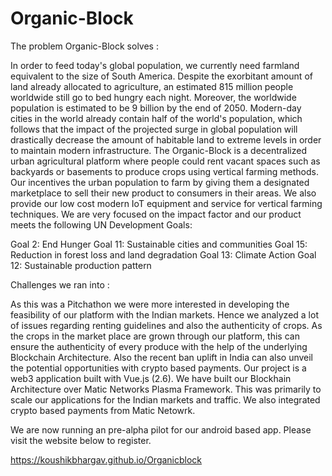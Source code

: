 # Organic-Block

The problem Organic-Block solves :

In order to feed today's global population, we currently need farmland equivalent to the size of South America. Despite the exorbitant amount of land already allocated to agriculture, an estimated 815 million people worldwide still go to bed hungry each night. Moreover, the worldwide population is estimated to be 9 billion by the end of 2050. Modern-day cities in the world already contain half of the world's population, which follows that the impact of the projected surge in global population will drastically decrease the amount of habitable land to extreme levels in order to maintain modern infrastructure.
The Organic-Block is a decentralized urban agricultural platform where people could rent vacant spaces such as backyards or basements to produce crops using vertical farming methods. Our incentives the urban population to farm by giving them a designated marketplace to sell their new product to consumers in their areas. We also provide our low cost modern IoT equipment and service for vertical farming techniques. We are very focused on the impact factor and our product meets the following UN Development Goals:

Goal 2: End Hunger Goal 11: Sustainable cities and communities Goal 15: Reduction in forest loss and land degradation Goal 13: Climate Action Goal 12: Sustainable production pattern

Challenges we ran into :

As this was a Pitchathon we were more interested in developing the feasibility of our platform with the Indian markets. Hence we analyzed a lot of issues regarding renting guidelines and also the authenticity of crops. As the crops in the market place are grown through our platform, this can ensure the authenticity of every produce with the help of the underlying Blockchain Architecture. Also the recent ban uplift in India can also unveil the potential opportunities with crypto based payments. Our project is a web3 application built with Vue.js (2.6). We have built our Blockhain Architecture over Matic Networks Plasma Framework. This was primarily to scale our applications for the Indian markets and traffic. We also integrated crypto based payments from Matic Netowrk.

We are now running an pre-alpha pilot for our android based app. Please visit the website below to register.

https://koushikbhargav.github.io/Organicblock
